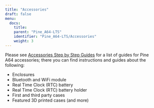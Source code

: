 ```yaml
---
title: "Accessories"
draft: false
menu:
  docs:
    title:
    parent: "Pine_A64-LTS"
    identifier: "Pine_A64-LTS/Accessories"
    weight: 3
---
```


Please see [Accessories Step by Step Guides](/documentation/Accessories/Accessories_Step_by_Step_Guides) for a list of guides for Pine A64 accessories; there you can find instructions and guides about the following:

* Enclosures
* Bluetooth and WiFi module
* Real Time Clock (RTC) battery
* Real Time Clock (RTC) battery holder
* First and third party cases
* Featured 3D printed cases (and more)

